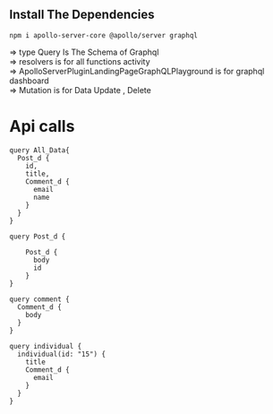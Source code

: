 ## Install The Dependencies

```
npm i apollo-server-core @apollo/server graphql
```

=> type Query Is The Schema of Graphql <br>
=> resolvers is for all functions activity <br>
=> ApolloServerPluginLandingPageGraphQLPlayground is for graphql dashboard <br>
=> Mutation is for Data Update , Delete <br>

# Api calls

```
query All_Data{
  Post_d {
    id,
    title,
    Comment_d {
      email
      name
    }
  }
}

query Post_d {

    Post_d {
      body
      id
    }
}

query comment {
  Comment_d {
    body
  }
}

query individual {
  individual(id: "15") {
    title
    Comment_d {
      email
    }
  }
}
```

